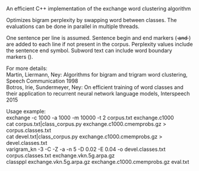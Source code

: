 An efficient C++ implementation of the exchange word clustering algorithm

Optimizes bigram perplexity by swapping word between classes. The evaluations
can be done in parallel in multiple threads.

One sentence per line is assumed. Sentence begin and end markers (<s> and </s>)
are added to each line if not present in the corpus. Perplexity values include
the sentence end symbol. Subword text can include word boundary markers (<w>).

For more details:  
Martin, Liermann, Ney: Algorithms for bigram and trigram word clustering, Speech Communication 1998  
Botros, Irie, Sundermeyer, Ney: On efficient training of word classes and their application to recurrent neural network language models, Interspeech 2015  

Usage example:  
exchange -c 1000 -a 1000 -m 10000 -t 2 corpus.txt exchange.c1000  
cat corpus.txt|class_corpus.py exchange.c1000.cmemprobs.gz > corpus.classes.txt  
cat devel.txt|class_corpus.py exchange.c1000.cmemprobs.gz > devel.classes.txt  
varigram_kn -3 -C -Z -a -n 5 -D 0.02 -E 0.04 -o devel.classes.txt corpus.classes.txt exchange.vkn.5g.arpa.gz  
classppl exchange.vkn.5g.arpa.gz exchange.c1000.cmemprobs.gz eval.txt  
